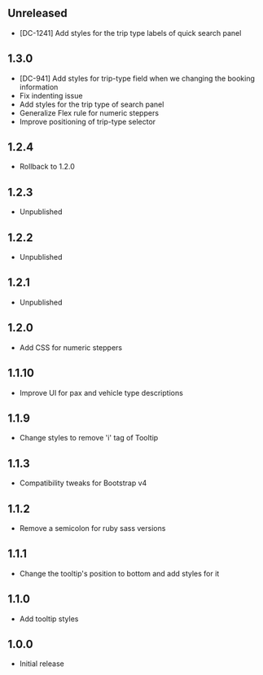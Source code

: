 ## Unreleased

* [DC-1241] Add styles for the trip type labels of quick search panel

## 1.3.0

* [DC-941] Add styles for trip-type field when we changing the booking information
* Fix indenting issue
* Add styles for the trip type of search panel
* Generalize Flex rule for numeric steppers
* Improve positioning of trip-type selector

## 1.2.4

* Rollback to 1.2.0

## 1.2.3

* Unpublished

## 1.2.2

* Unpublished

## 1.2.1

* Unpublished

## 1.2.0

* Add CSS for numeric steppers

## 1.1.10

* Improve UI for pax and vehicle type descriptions

## 1.1.9

* Change styles to remove 'i' tag of Tooltip

## 1.1.3

* Compatibility tweaks for Bootstrap v4

## 1.1.2

* Remove a semicolon for ruby sass versions

## 1.1.1

* Change the tooltip's position to bottom and add styles for it

## 1.1.0

* Add tooltip styles

## 1.0.0

* Initial release
